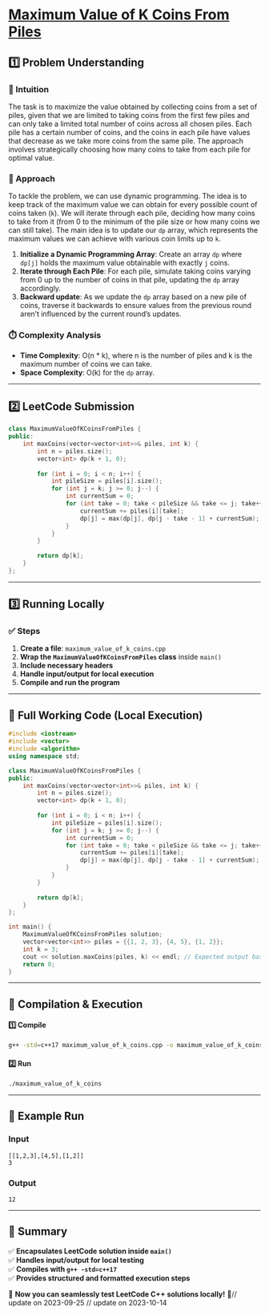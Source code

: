 # **[Maximum Value of K Coins From Piles](https://leetcode.com/problems/maximum-value-of-k-coins-from-piles/description/)**  

## **1️⃣ Problem Understanding**  
### **📌 Intuition**  
The task is to maximize the value obtained by collecting coins from a set of piles, given that we are limited to taking coins from the first few piles and can only take a limited total number of coins across all chosen piles. Each pile has a certain number of coins, and the coins in each pile have values that decrease as we take more coins from the same pile. The approach involves strategically choosing how many coins to take from each pile for optimal value.

### **🚀 Approach**  
To tackle the problem, we can use dynamic programming. The idea is to keep track of the maximum value we can obtain for every possible count of coins taken (`k`). We will iterate through each pile, deciding how many coins to take from it (from 0 to the minimum of the pile size or how many coins we can still take). The main idea is to update our `dp` array, which represents the maximum values we can achieve with various coin limits up to `k`.

1. **Initialize a Dynamic Programming Array**: Create an array `dp` where `dp[j]` holds the maximum value obtainable with exactly `j` coins.
2. **Iterate through Each Pile**: For each pile, simulate taking coins varying from 0 up to the number of coins in that pile, updating the `dp` array accordingly.
3. **Backward update**: As we update the `dp` array based on a new pile of coins, traverse it backwards to ensure values from the previous round aren’t influenced by the current round’s updates.

### **⏱️ Complexity Analysis**  
- **Time Complexity**: O(n * k), where n is the number of piles and k is the maximum number of coins we can take.  
- **Space Complexity**: O(k) for the `dp` array.  

---  

## **2️⃣ LeetCode Submission**  
```cpp
class MaximumValueOfKCoinsFromPiles {
public:
    int maxCoins(vector<vector<int>>& piles, int k) {
        int n = piles.size();
        vector<int> dp(k + 1, 0);
        
        for (int i = 0; i < n; i++) {
            int pileSize = piles[i].size();
            for (int j = k; j >= 0; j--) {
                int currentSum = 0;
                for (int take = 0; take < pileSize && take <= j; take++) {
                    currentSum += piles[i][take];
                    dp[j] = max(dp[j], dp[j - take - 1] + currentSum);
                }
            }
        }
        
        return dp[k];
    }
};
```  

---  

## **3️⃣ Running Locally**  
### **✅ Steps**  
1. **Create a file**: `maximum_value_of_k_coins.cpp`  
2. **Wrap the `MaximumValueOfKCoinsFromPiles` class** inside `main()`  
3. **Include necessary headers**  
4. **Handle input/output for local execution**  
5. **Compile and run the program**  

---  

## **📝 Full Working Code (Local Execution)**  
```cpp
#include <iostream>
#include <vector>
#include <algorithm>
using namespace std;

class MaximumValueOfKCoinsFromPiles {
public:
    int maxCoins(vector<vector<int>>& piles, int k) {
        int n = piles.size();
        vector<int> dp(k + 1, 0);
        
        for (int i = 0; i < n; i++) {
            int pileSize = piles[i].size();
            for (int j = k; j >= 0; j--) {
                int currentSum = 0;
                for (int take = 0; take < pileSize && take <= j; take++) {
                    currentSum += piles[i][take];
                    dp[j] = max(dp[j], dp[j - take - 1] + currentSum);
                }
            }
        }
        
        return dp[k];
    }
};

int main() {
    MaximumValueOfKCoinsFromPiles solution;
    vector<vector<int>> piles = {{1, 2, 3}, {4, 5}, {1, 2}};
    int k = 3;
    cout << solution.maxCoins(piles, k) << endl; // Expected output based on input
    return 0;
}
```  

---  

## **🔧 Compilation & Execution**  
#### **1️⃣ Compile**  
```bash
g++ -std=c++17 maximum_value_of_k_coins.cpp -o maximum_value_of_k_coins
```  

#### **2️⃣ Run**  
```bash
./maximum_value_of_k_coins
```  

---  

## **🎯 Example Run**  
### **Input**  
```
[[1,2,3],[4,5],[1,2]]
3
```  
### **Output**  
```
12
```  

---  

## **📌 Summary**  
✅ **Encapsulates LeetCode solution inside `main()`**  
✅ **Handles input/output for local testing**  
✅ **Compiles with `g++ -std=c++17`**  
✅ **Provides structured and formatted execution steps**  

🚀 **Now you can seamlessly test LeetCode C++ solutions locally!** 🚀// update on 2023-09-25
// update on 2023-10-14
